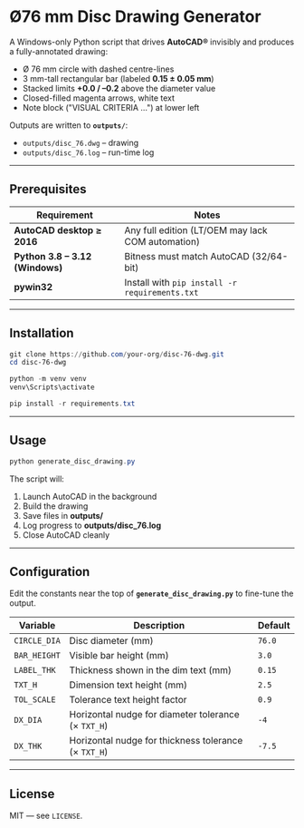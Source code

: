 # Ø76 mm Disc Drawing Generator

A Windows-only Python script that drives **AutoCAD®** invisibly and produces a fully-annotated drawing:

* Ø 76 mm circle with dashed centre-lines
* 3 mm-tall rectangular bar (labeled **0.15 ± 0.05 mm**)
* Stacked limits **+0.0 / –0.2** above the diameter value
* Closed-filled magenta arrows, white text
* Note block ("VISUAL CRITERIA …") at lower left

Outputs are written to **`outputs/`**:

* `outputs/disc_76.dwg` – drawing
* `outputs/disc_76.log` – run-time log

---

## Prerequisites

| Requirement                     | Notes                                             |
| ------------------------------- | ------------------------------------------------- |
| **AutoCAD desktop ≥ 2016**      | Any full edition (LT/OEM may lack COM automation) |
| **Python 3.8 – 3.12 (Windows)** | Bitness must match AutoCAD (32/64-bit)            |
| **pywin32**                     | Install with `pip install -r requirements.txt`    |

---

## Installation

```powershell
git clone https://github.com/your-org/disc-76-dwg.git
cd disc-76-dwg

python -m venv venv
venv\Scripts\activate

pip install -r requirements.txt
```

---

## Usage

```powershell
python generate_disc_drawing.py
```

The script will:

1. Launch AutoCAD in the background
2. Build the drawing
3. Save files in **outputs/**
4. Log progress to **outputs/disc\_76.log**
5. Close AutoCAD cleanly

---

## Configuration

Edit the constants near the top of **`generate_disc_drawing.py`** to fine-tune the output.

| Variable     | Description                                          | Default |
| ------------ | ---------------------------------------------------- | ------- |
| `CIRCLE_DIA` | Disc diameter (mm)                                   | `76.0`  |
| `BAR_HEIGHT` | Visible bar height (mm)                              | `3.0`   |
| `LABEL_THK`  | Thickness shown in the dim text (mm)                 | `0.15`  |
| `TXT_H`      | Dimension text height (mm)                           | `2.5`   |
| `TOL_SCALE`  | Tolerance text height factor                         | `0.9`   |
| `DX_DIA`     | Horizontal nudge for diameter tolerance (× `TXT_H`)  | `-4`    |
| `DX_THK`     | Horizontal nudge for thickness tolerance (× `TXT_H`) | `-7.5`  |

---

## License

MIT — see `LICENSE`.
